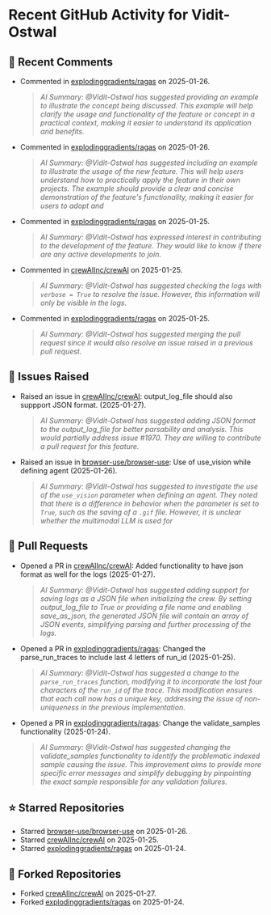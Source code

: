 # Recent GitHub Activity for Vidit-Ostwal

## 💬 Recent Comments
- Commented in [explodinggradients/ragas](https://github.com/explodinggradients/ragas/issues/1882#issuecomment-2614335490) on 2025-01-26.
  > *AI Summary: @Vidit-Ostwal has suggested providing an example to illustrate the concept being discussed. This example will help clarify the usage and functionality of the feature or concept in a practical context, making it easier to understand its application and benefits.*
- Commented in [explodinggradients/ragas](https://github.com/explodinggradients/ragas/issues/1882#issuecomment-2614334336) on 2025-01-26.
  > *AI Summary: @Vidit-Ostwal has suggested including an example to illustrate the usage of the new feature. This will help users understand how to practically apply the feature in their own projects. The example should provide a clear and concise demonstration of the feature's functionality, making it easier for users to adopt and*
- Commented in [explodinggradients/ragas](https://github.com/explodinggradients/ragas/issues/1797#issuecomment-2614050877) on 2025-01-25.
  > *AI Summary: @Vidit-Ostwal has expressed interest in contributing to the development of the feature. They would like to know if there are any active developments to join.*
- Commented in [crewAIInc/crewAI](https://github.com/crewAIInc/crewAI/issues/1970#issuecomment-2613994381) on 2025-01-25.
  > *AI Summary: @Vidit-Ostwal has suggested checking the logs with `verbose = True` to resolve the issue. However, this information will only be visible in the logs.*
- Commented in [explodinggradients/ragas](https://github.com/explodinggradients/ragas/pull/1881#issuecomment-2613963202) on 2025-01-25.
  > *AI Summary: @Vidit-Ostwal has suggested merging the pull request since it would also resolve an issue raised in a previous pull request.*

## 🐛 Issues Raised
- Raised an issue in [crewAIInc/crewAI](https://github.com/crewAIInc/crewAI/issues/1984): output_log_file should also suppport JSON format. (2025-01-27).
  > *AI Summary: @Vidit-Ostwal has suggested adding JSON format to the output_log_file for better parsability and analysis. This would partially address issue #1970. They are willing to contribute a pull request for this feature.*
- Raised an issue in [browser-use/browser-use](https://github.com/browser-use/browser-use/issues/407): Use of use_vision while defining agent (2025-01-26).
  > *AI Summary: @Vidit-Ostwal has suggested to investigate the use of the `use_vision` parameter when defining an agent. They noted that there is a difference in behavior when the parameter is set to `True`, such as the saving of a `.gif` file. However, it is unclear whether the multimodal LLM is used for*

## 🚀 Pull Requests
- Opened a PR in [crewAIInc/crewAI](https://github.com/crewAIInc/crewAI/pull/1985): Added functionality to have json format as well for the logs (2025-01-27).
  > *AI Summary: @Vidit-Ostwal has suggested adding support for saving logs as a JSON file when initializing the crew. By setting output_log_file to True or providing a file name and enabling save_as_json, the generated JSON file will contain an array of JSON events, simplifying parsing and further processing of the logs.*
- Opened a PR in [explodinggradients/ragas](https://github.com/explodinggradients/ragas/pull/1880): Changed the parse_run_traces to include last 4 letters of run_id (2025-01-25).
  > *AI Summary: @Vidit-Ostwal has suggested a change to the `parse_run_traces` function, modifying it to incorporate the last four characters of the `run_id` of the trace. This modification ensures that each call now has a unique key, addressing the issue of non-uniqueness in the previous implementation.*
- Opened a PR in [explodinggradients/ragas](https://github.com/explodinggradients/ragas/pull/1879): Change the validate_samples functionality (2025-01-24).
  > *AI Summary: @Vidit-Ostwal has suggested changing the validate_samples functionality to identify the problematic indexed sample causing the issue. This improvement aims to provide more specific error messages and simplify debugging by pinpointing the exact sample responsible for any validation failures.*

## ⭐ Starred Repositories
- Starred [browser-use/browser-use](https://github.com/browser-use/browser-use) on 2025-01-26.
- Starred [crewAIInc/crewAI](https://github.com/crewAIInc/crewAI) on 2025-01-25.
- Starred [explodinggradients/ragas](https://github.com/explodinggradients/ragas) on 2025-01-24.

## 🍴 Forked Repositories
- Forked [crewAIInc/crewAI](https://github.com/Vidit-Ostwal/crewAI) on 2025-01-27.
- Forked [explodinggradients/ragas](https://github.com/Vidit-Ostwal/ragas) on 2025-01-24.
